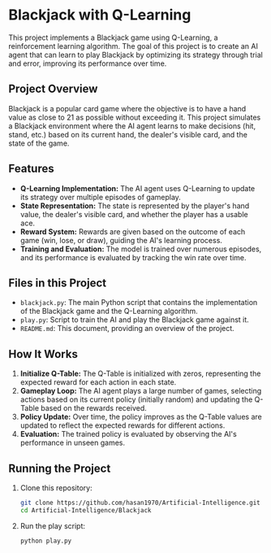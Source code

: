 
# Blackjack with Q-Learning

This project implements a Blackjack game using Q-Learning, a reinforcement learning algorithm. The goal of this project is to create an AI agent that can learn to play Blackjack by optimizing its strategy through trial and error, improving its performance over time.

## Project Overview

Blackjack is a popular card game where the objective is to have a hand value as close to 21 as possible without exceeding it. This project simulates a Blackjack environment where the AI agent learns to make decisions (hit, stand, etc.) based on its current hand, the dealer's visible card, and the state of the game.

## Features

- **Q-Learning Implementation:** The AI agent uses Q-Learning to update its strategy over multiple episodes of gameplay.
- **State Representation:** The state is represented by the player's hand value, the dealer's visible card, and whether the player has a usable ace.
- **Reward System:** Rewards are given based on the outcome of each game (win, lose, or draw), guiding the AI's learning process.
- **Training and Evaluation:** The model is trained over numerous episodes, and its performance is evaluated by tracking the win rate over time.

## Files in this Project

- `blackjack.py`: The main Python script that contains the implementation of the Blackjack game and the Q-Learning algorithm.
- `play.py`: Script to train the AI and play the Blackjack game against it.
- `README.md`: This document, providing an overview of the project.

## How It Works

1. **Initialize Q-Table:** The Q-Table is initialized with zeros, representing the expected reward for each action in each state.
2. **Gameplay Loop:** The AI agent plays a large number of games, selecting actions based on its current policy (initially random) and updating the Q-Table based on the rewards received.
3. **Policy Update:** Over time, the policy improves as the Q-Table values are updated to reflect the expected rewards for different actions.
4. **Evaluation:** The trained policy is evaluated by observing the AI's performance in unseen games.

## Running the Project

1. Clone this repository:
   ```bash
   git clone https://github.com/hasan1970/Artificial-Intelligence.git
   cd Artificial-Intelligence/Blackjack
   ```
2. Run the play script:
   ```bash
   python play.py
   ```

